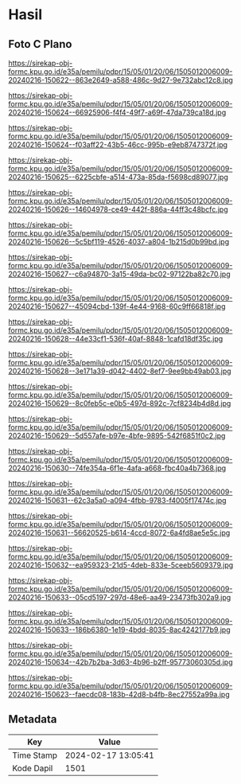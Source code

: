 # Hasil

## Foto C Plano

https://sirekap-obj-formc.kpu.go.id/e35a/pemilu/pdpr/15/05/01/20/06/1505012006009-20240216-150622--863e2649-a588-486c-9d27-9e732abc12c8.jpg

https://sirekap-obj-formc.kpu.go.id/e35a/pemilu/pdpr/15/05/01/20/06/1505012006009-20240216-150624--66925906-f4f4-49f7-a69f-47da739ca18d.jpg

https://sirekap-obj-formc.kpu.go.id/e35a/pemilu/pdpr/15/05/01/20/06/1505012006009-20240216-150624--f03aff22-43b5-46cc-995b-e9eb8747372f.jpg

https://sirekap-obj-formc.kpu.go.id/e35a/pemilu/pdpr/15/05/01/20/06/1505012006009-20240216-150625--6225cbfe-a514-473a-85da-f5698cd89077.jpg

https://sirekap-obj-formc.kpu.go.id/e35a/pemilu/pdpr/15/05/01/20/06/1505012006009-20240216-150626--14604978-ce49-442f-886a-44ff3c48bcfc.jpg

https://sirekap-obj-formc.kpu.go.id/e35a/pemilu/pdpr/15/05/01/20/06/1505012006009-20240216-150626--5c5bf119-4526-4037-a804-1b215d0b99bd.jpg

https://sirekap-obj-formc.kpu.go.id/e35a/pemilu/pdpr/15/05/01/20/06/1505012006009-20240216-150627--c6a94870-3a15-49da-bc02-97122ba82c70.jpg

https://sirekap-obj-formc.kpu.go.id/e35a/pemilu/pdpr/15/05/01/20/06/1505012006009-20240216-150627--45094cbd-139f-4e44-9168-60c9ff66818f.jpg

https://sirekap-obj-formc.kpu.go.id/e35a/pemilu/pdpr/15/05/01/20/06/1505012006009-20240216-150628--44e33cf1-536f-40af-8848-1cafd18df35c.jpg

https://sirekap-obj-formc.kpu.go.id/e35a/pemilu/pdpr/15/05/01/20/06/1505012006009-20240216-150628--3e171a39-d042-4402-8ef7-9ee9bb49ab03.jpg

https://sirekap-obj-formc.kpu.go.id/e35a/pemilu/pdpr/15/05/01/20/06/1505012006009-20240216-150629--8c0feb5c-e0b5-497d-892c-7cf8234b4d8d.jpg

https://sirekap-obj-formc.kpu.go.id/e35a/pemilu/pdpr/15/05/01/20/06/1505012006009-20240216-150629--5d557afe-b97e-4bfe-9895-542f6851f0c2.jpg

https://sirekap-obj-formc.kpu.go.id/e35a/pemilu/pdpr/15/05/01/20/06/1505012006009-20240216-150630--74fe354a-6f1e-4afa-a668-fbc40a4b7368.jpg

https://sirekap-obj-formc.kpu.go.id/e35a/pemilu/pdpr/15/05/01/20/06/1505012006009-20240216-150631--62c3a5a0-a094-4fbb-9783-f4005f17474c.jpg

https://sirekap-obj-formc.kpu.go.id/e35a/pemilu/pdpr/15/05/01/20/06/1505012006009-20240216-150631--56620525-b614-4ccd-8072-6a4fd8ae5e5c.jpg

https://sirekap-obj-formc.kpu.go.id/e35a/pemilu/pdpr/15/05/01/20/06/1505012006009-20240216-150632--ea959323-21d5-4deb-833e-5ceeb5609379.jpg

https://sirekap-obj-formc.kpu.go.id/e35a/pemilu/pdpr/15/05/01/20/06/1505012006009-20240216-150633--05cd5197-297d-48e6-aa49-23473fb302a9.jpg

https://sirekap-obj-formc.kpu.go.id/e35a/pemilu/pdpr/15/05/01/20/06/1505012006009-20240216-150633--186b6380-1e19-4bdd-8035-8ac4242177b9.jpg

https://sirekap-obj-formc.kpu.go.id/e35a/pemilu/pdpr/15/05/01/20/06/1505012006009-20240216-150634--42b7b2ba-3d63-4b96-b2ff-95773060305d.jpg

https://sirekap-obj-formc.kpu.go.id/e35a/pemilu/pdpr/15/05/01/20/06/1505012006009-20240216-150623--faecdc08-183b-42d8-b4fb-8ec27552a99a.jpg


## Metadata

| Key        | Value               |
| ---------- | ------------------- |
| Time Stamp | 2024-02-17 13:05:41 |
| Kode Dapil | 1501                |



